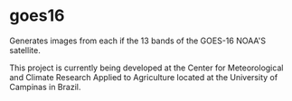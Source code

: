 # goes16
Generates images from each if the 13 bands of the GOES-16 NOAA'S satellite.

This project is currently being developed at the Center for Meteorological and Climate Research Applied to Agriculture located at the University of Campinas in Brazil.
